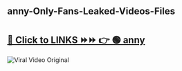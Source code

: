 
 ## anny-Only-Fans-Leaked-Videos-Files

# <h2><a href="https://mediaupload.pro?anny">🔗 Click to LINKS ⏩⏩ 👉 🟢 anny </a></h2>

<a href="https://mediaupload.pro?anny" rel="nofollow" data-target="animated-image.originalLink"><img src="https://i.ibb.co.com/xMMVF88/686577567.gif" alt="Viral Video Original" style="max-width: 100%; display: inline-block;" data-target="animated-image.originalImage"></a>